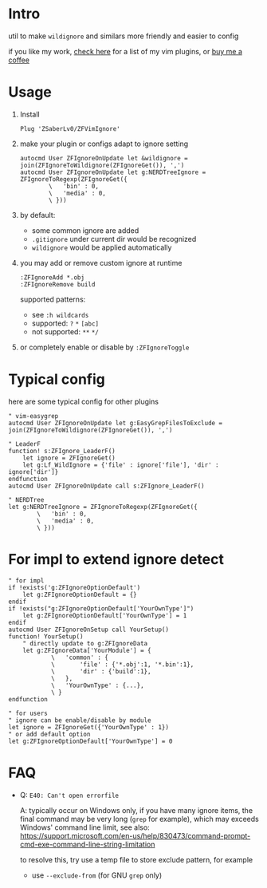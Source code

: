
# Intro

util to make `wildignore` and similars more friendly and easier to config

if you like my work, [check here](https://github.com/ZSaberLv0?utf8=%E2%9C%93&tab=repositories&q=ZFVim) for a list of my vim plugins,
or [buy me a coffee](https://github.com/ZSaberLv0/ZSaberLv0)


# Usage

1. Install

    ```
    Plug 'ZSaberLv0/ZFVimIgnore'
    ```

1. make your plugin or configs adapt to ignore setting

    ```
    autocmd User ZFIgnoreOnUpdate let &wildignore = join(ZFIgnoreToWildignore(ZFIgnoreGet()), ',')
    autocmd User ZFIgnoreOnUpdate let g:NERDTreeIgnore = ZFIgnoreToRegexp(ZFIgnoreGet({
            \   'bin' : 0,
            \   'media' : 0,
            \ }))
    ```

1. by default:
    * some common ignore are added
    * `.gitignore` under current dir would be recognized
    * `wildignore` would be applied automatically
1. you may add or remove custom ignore at runtime

    ```
    :ZFIgnoreAdd *.obj
    :ZFIgnoreRemove build
    ```

    supported patterns:

    * see `:h wildcards`
    * supported: `?` `*` `[abc]`
    * not supported: `**` `*/`

1. or completely enable or disable by `:ZFIgnoreToggle`


# Typical config

here are some typical config for other plugins

```
" vim-easygrep
autocmd User ZFIgnoreOnUpdate let g:EasyGrepFilesToExclude = join(ZFIgnoreToWildignore(ZFIgnoreGet()), ',')

" LeaderF
function! s:ZFIgnore_LeaderF()
    let ignore = ZFIgnoreGet()
    let g:Lf_WildIgnore = {'file' : ignore['file'], 'dir' : ignore['dir']}
endfunction
autocmd User ZFIgnoreOnUpdate call s:ZFIgnore_LeaderF()

" NERDTree
let g:NERDTreeIgnore = ZFIgnoreToRegexp(ZFIgnoreGet({
        \   'bin' : 0,
        \   'media' : 0,
        \ }))
```


# For impl to extend ignore detect

```
" for impl
if !exists('g:ZFIgnoreOptionDefault')
    let g:ZFIgnoreOptionDefault = {}
endif
if !exists("g:ZFIgnoreOptionDefault['YourOwnType']")
    let g:ZFIgnoreOptionDefault['YourOwnType'] = 1
endif
autocmd User ZFIgnoreOnSetup call YourSetup()
function! YourSetup()
    " directly update to g:ZFIgnoreData
    let g:ZFIgnoreData['YourModule'] = {
            \   'common' : {
            \       'file' : {'*.obj':1, '*.bin':1},
            \       'dir' : {'build':1},
            \   },
            \   'YourOwnType' : {...},
            \ }
endfunction
```

```
" for users
" ignore can be enable/disable by module
let ignore = ZFIgnoreGet({'YourOwnType' : 1})
" or add default option
let g:ZFIgnoreOptionDefault['YourOwnType'] = 0
```


# FAQ

* Q: `E40: Can't open errorfile`

    A: typically occur on Windows only,
    if you have many ignore items,
    the final command may be very long (`grep` for example),
    which may exceeds Windows' command line limit,
    see also:
    https://support.microsoft.com/en-us/help/830473/command-prompt-cmd-exe-command-line-string-limitation

    to resolve this, try use a temp file to store exclude pattern, for example

    * use `--exclude-from` (for GNU `grep` only)

